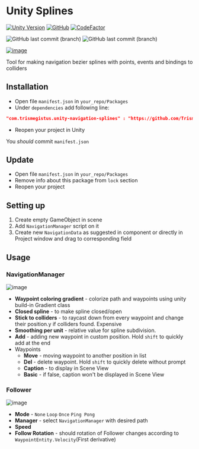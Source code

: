 # Unity Splines

[![Unity Version](https://img.shields.io/badge/Unity-2018.3.6f1-blue.svg)](https://unity3d.com/get-unity/download)
[![GitHub](https://img.shields.io/github/license/TrismegistusDevelopment/unity-splines.svg)](https://github.com/Hermesiss/unity-splines/blob/develop/LICENSE)
[![CodeFactor](https://www.codefactor.io/repository/github/TrismegistusDevelopment/unity-splines/badge)](https://www.codefactor.io/repository/github/TrismegistusDevelopment/unity-splines)

![GitHub last commit (branch)](https://img.shields.io/github/last-commit/TrismegistusDevelopment/unity-splines/upm.svg?label=upm)
![GitHub last commit (branch)](https://img.shields.io/github/last-commit/TrismegistusDevelopment/unity-splines/upm-dev.svg?label=upm-dev)

[![image](https://user-images.githubusercontent.com/20972731/54977926-3697b700-4fb8-11e9-8ef2-3e6c35010790.png)]()

Tool for making navigation bezier splines with points, events and bindings to colliders

## Installation

- Open file `manifest.json` in `your_repo/Packages`
- Under `dependencies` add following line:

```json
"com.trismegistus.unity-navigation-splines" : "https://github.com/TrismegistusDevelopment/unity-splines.git#upm"
```

- Reopen your project in Unity

You _should_ commit `manifest.json`
## Update

- Open file `manifest.json` in `your_repo/Packages`
- Remove info about this package from `lock` section
- Reopen your project

## Setting up

1. Create empty GameObject in scene
1. Add `NavigationManager` script on it
1. Create new `NavigationData` as suggested in component or directly in Project window and drag to corresponding field

## Usage

### NavigationManager

![image](https://user-images.githubusercontent.com/20972731/54977968-50d19500-4fb8-11e9-9332-850ae47c7861.png)

- **Waypoint coloring gradient** - colorize path and waypoints using unity build-in Gradient class
- **Closed spline** - to make spline closed/open
- **Stick to colliders** - to raycast down from every waypoint and change their position.y if colliders found. Expensive
- **Smoothing per unit** - relative value for spline subdivision.
- **Add** - adding new waypoint in custom position. Hold `shift` to quickly add at the end
- Waypoints
  - **Move** - moving waypoint to another position in list
  - **Del** - delete waypoint. Hold `shift` to quickly delete without prompt
  - **Caption** - to display in Scene View
  - **Basic** - if false, caption won't be displayed in Scene View

### Follower

![image](https://user-images.githubusercontent.com/20972731/54978050-8b3b3200-4fb8-11e9-98fe-00f91dfa178a.png)

- **Mode** - `None` `Loop` `Once` `Ping Pong`
- **Manager** - select `NavigationManager` with desired path
- **Speed**
- **Follow Rotation** - should rotation of Follower changes according to `WaypointEntity.Velocity`(First derivative)
